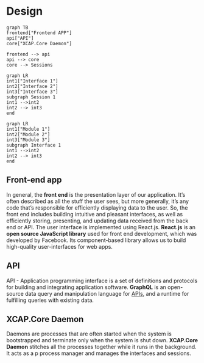 # Design


```mermaid
graph TB
frontend["Frontend APP"]
api["API"]
core["XCAP.Core Daemon"]

frontend --> api
api --> core
core --> Sessions
```
```mermaid
graph LR
int1["Interface 1"]
int2["Interface 2"]
int3["Interface 3"]
subgraph Session 1
int1 -->int2
int2 --> int3
end
```

```mermaid
graph LR
int1["Module 1"]
int2["Module 2"]
int3["Module 3"]
subgraph Interface 1
int1 -->int2
int2 --> int3
end
```

## Front-end app

In general, the **front end** is the presentation layer of our application. It’s often described as all the stuff the user sees, but more generally, it’s any code that’s responsible for efficiently displaying data to the user. So, the front end includes building intuitive and pleasant interfaces, as well as efficiently storing, presenting, and updating data received from the back end or API. 
The user interface is implemented using React.js.
**React.js** is an **open source JavaScript library** used for front end development, which was developed by Facebook. Its component-based library allows us to build high-quality user-interfaces for web apps.

## API

API - Application programming interface is a set of definitions and protocols for building and integrating application software. 
**GraphQL** is an open-source data query and manipulation language for [APIs](https://en.wikipedia.org/wiki/Application_programming_interface "Application programming interface"), and a runtime for fulfilling queries with existing data.

## XCAP.Core Daemon

Daemons are processes that are often started when the system is bootstrapped and terminate only when the system is shut down.
**XCAP.Core Daemon** stitches all the processes together while it runs in the background. It acts as a p process manager and manages the interfaces and sessions.
<!--stackedit_data:
eyJoaXN0b3J5IjpbLTY5Mjg2OTQxNSwyMDcwMTE0ODU1LC0xOD
gwMjM0NjE2LC02MzQzMzk1NDIsMTgxNTIxNzAxNCwtOTE1ODQx
NjMzLC02MDMzNTMyODYsLTE0MTg1ODU5MjEsLTE1Njk4MjE0MT
QsLTE4MjI3NDIwMzYsNzUwNzQwMTUwLDMyMzUxMDQ1Niw1MjUz
MjQ3ODVdfQ==
-->